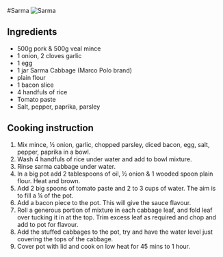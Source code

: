 #Sarma
![Sarma](images/sarma.jpg)

## Ingredients
- 500g pork & 500g veal mince
- 1 onion, 2 cloves garlic
- 1 egg
- 1 jar Sarma Cabbage (Marco Polo brand)
- plain flour
- 1 bacon slice
- 4 handfuls of rice
- Tomato paste
- Salt, pepper, paprika, parsley

## Cooking instruction
1. Mix mince, ½ onion, garlic, chopped parsley, diced bacon, egg, salt, pepper, paprika in a bowl.
1. Wash 4 handfuls of rice under water and add to bowl mixture.
1. Rinse sarma cabbage under water.
1. In a big pot add 2 tablespoons of oil, ½ onion & 1 wooded spoon plain flour. Heat and brown.
1. Add 2 big spoons of tomato paste and 2 to 3 cups of water.  The aim is to fill a ¼ of the pot.
1. Add a bacon piece to the pot. This will give the sauce flavour.
1. Roll a generous portion of mixture in each cabbage leaf, and fold leaf over tucking it in at the top. Trim excess leaf as required and chop and add to pot for flavour.
1. Add the stuffed cabbages to the pot, try and have the water level just covering the tops of the cabbage.
1. Cover pot with lid and cook on low heat for 45 mins to 1 hour. 

